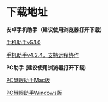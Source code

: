 # 下载地址

**安卓手机助手（建议使用浏览器打开下载）**

[手机助手v5.1.0](https://rokid-ota.oss-cn-hangzhou.aliyuncs.com/toB/Rokid_Glass/app/app_glass2/RokidGlassMobileApp-v510-5.1.0-20200620-105016.apk)      

[手机助手v4.2.4，支持远程协作](https://rokid-ota.oss-cn-hangzhou.aliyuncs.com/toB/Rokid_Glass/app/RokidGlassMobileAppWithout.apk)

**PC助手 (建议使用浏览器打开下载)**

[PC慧眼助手Mac版](https://ota-g.rokidcdn.com/toB/Rokid_Glass/app/assistant/v1.2.0_2020.07.10_release/%E6%85%A7%E7%9C%BC%E5%8A%A9%E6%89%8B-1.2.0-168e50f.dmg)  

[PC慧眼助手Windows版](https://ota-g.rokidcdn.com/toB/Rokid_Glass/app/assistant/v1.2.0_2020.07.10_release/%E6%85%A7%E7%9C%BC%E5%8A%A9%E6%89%8B%20Setup%201.2.0-168e50f.exe)